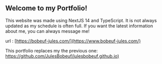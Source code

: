 ## Welcome to my Portfolio!

This website was made using NextJS 14 and TypeScript.
It is not always updated as my schedule is often full. If you want the latest information about me, you can always message me!

url : [https://bobeuf-jules.com/](https://www.bobeuf-jules.com/)

This portfolio replaces my the previous one: [https://github.com/JulesBobeuf/julesbobeuf.github.io)](https://github.com/JulesBobeuf/julesbobeuf.github.io)
